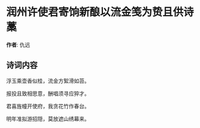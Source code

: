 # 润州许使君寄饷新酿以流金笺为贽且供诗藁

**作者**: 仇远

## 诗词内容

浮玉乘壶香似桂，流金方絮滑如苔。

报投且致相思意，酬唱须寻应猝才。

君喜旌幢开使府，我贪花竹作春台。

明年准拟游招隠，莫放遮山绣幕来。

